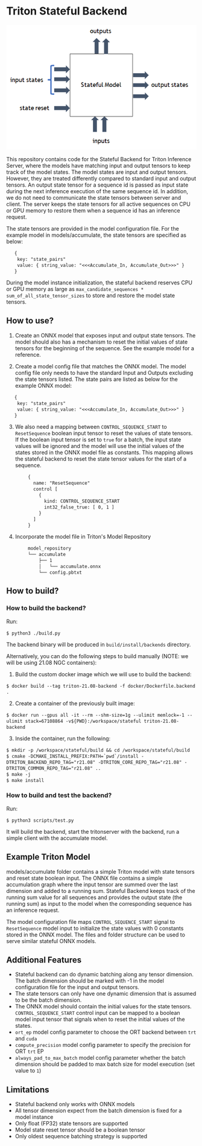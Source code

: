 # Triton Stateful Backend
![alt text](stateful_backend.png)

This repository contains code for the Stateful Backend for Triton Inference Server, where the models have matching input and output tensors to keep track of the model states. The model states are input and output tensors. However, they are treated differently compared to standard input and output tensors. An output state tensor for a sequence id is passed as input state during the next inference execution of the same sequence id. In addition, we do not need to communicate the state tensors between server and client. The server keeps the state tensors for all active sequences on CPU or GPU memory to restore them when a sequence id has an inference request.

The state tensors are provided in the model configuration file. For the example model in models/accumulate, the state tensors are specified as below:
```
   {
    key: "state_pairs"
    value: { string_value: "<<<Accumulate_In, Accumulate_Out>>>" }
   }
```

During the model instance initialization, the stateful backend reserves CPU or GPU memory as large as `max_candidate_sequences * sum_of_all_state_tensor_sizes` to store and restore the model state tensors. 

## How to use?
1. Create an ONNX model that exposes input and output state tensors. The model
   should also has a mechanism to reset the initial values of state tensors for
   the beginning of the sequence. See the example model for a reference.
 

2. Create a model config file that matches the ONNX model. The model config file
   only needs to have the standard Input and Outputs excluding the state tensors
   listed. The state pairs are listed as below for the example ONNX model:

```
   {
    key: "state_pairs"
    value: { string_value: "<<<Accumulate_In, Accumulate_Out>>>" }
   }
```

3. We also need a mapping between `CONTROL_SEQUENCE_START` to  `ResetSequence`
   boolean input tensor to reset the values of state tensors. If the boolean input tensor is
   set to `true` for a batch, the input state values will be ignored and the model will use the 
   initial values of the states stored in the ONNX model file as constants. This mapping allows
   the stateful backend to reset the state tensor values for the start of a sequence. 

```
        {
          name: "ResetSequence"
          control [
            {
              kind: CONTROL_SEQUENCE_START
              int32_false_true: [ 0, 1 ]
            }
          ]
        }
```
    

4. Incorporate the model file in Triton's Model Repository

```
        model_repository
        └── accumulate
            ├── 1
            │   └── accumulate.onnx
            └── config.pbtxt

```

## How to build?
### How to build the backend?
Run:
```
$ python3 ./build.py
```
The backend binary will be produced in `build/install/backends` directory.

Alternatively, you can do the following steps to build manually (NOTE: we will be using 21.08 NGC containers):
1. Build the custom docker image which we will use to build the backend:
```
$ docker build --tag triton-21.08-backend -f docker/Dockerfile.backend .
```

2. Create a container of the previously built image:
```
$ docker run --gpus all -it --rm --shm-size=1g --ulimit memlock=-1 --ulimit stack=67108864 -v${PWD}:/workspace/stateful triton-21.08-backend
```

3. Inside the container, run the following:
```
$ mkdir -p /workspace/stateful/build && cd /workspace/stateful/build
$ cmake -DCMAKE_INSTALL_PREFIX:PATH=`pwd`/install -DTRITON_BACKEND_REPO_TAG="r21.08" -DTRITON_CORE_REPO_TAG="r21.08" -DTRITON_COMMON_REPO_TAG="r21.08" ..
$ make -j
$ make install
```

### How to build and test the backend?
Run: 
```
$ python3 scripts/test.py
```
It will build the backend, start the tritonserver with the backend, run a simple client with the accumulate model.

## Example Triton Model 
models/accumulate folder contains a simple Triton model with state tensors and
reset state boolean input. The ONNX file contains a simple accumulation graph
where the input tensor are summed over the last dimension and added to a running
sum. Stateful Backend keeps track of the running sum value for all sequences and
provides the output state (the running sum) as input to the model when the
corresponding sequence has an inference request.

The model configuration file maps `CONTROL_SEQUENCE_START` signal to
`ResetSequence` model input to initialize the state values with 0 constants stored
in the ONNX model. The files and folder structure can be used
to serve similar stateful ONNX models.

## Additional Features 
* Stateful backend can do dynamic batching along any tensor dimension. The batch dimension should be marked with -1 in the model configuration file for the input and output tensors. 
* The state tensors can only have one dynamic dimension that is assumed to be the batch dimension. 
* The ONNX model should contain the initial values for the state tensors. `CONTROL_SEQUENCE_START` control input can be mapped to a boolean model input tensor that signals when to reset the initial values of the states.
* `ort_ep` model config parameter to choose the ORT backend between `trt` and `cuda`
* `compute_precision` model config parameter to specify the precision for ORT `trt` EP
* `always_pad_to_max_batch` model config parameter whether the batch dimension should be padded to max batch size for model execution (set value to `1`)


## Limitations
* Stateful backend only works with ONNX models
* All tensor dimension expect from the batch dimension is fixed for a model instance
* Only float (FP32) state tensors are supported
* Model state reset tensor should be a boolean tensor
* Only oldest sequence batching strategy is supported

